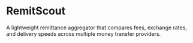 # RemitScout
A lightweight remittance aggregator that compares fees, exchange rates, and delivery speeds across multiple money transfer providers.
